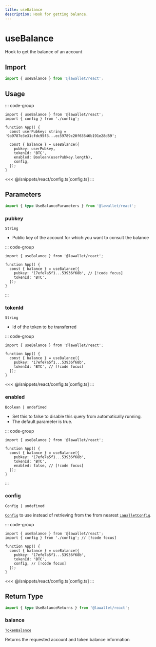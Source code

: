 ```yaml
---
title: useBalance
description: Hook for getting balance.
---
```


# useBalance

Hook to get the balance of an account

## Import

```ts
import { useBalance } from '@lawallet/react';
```

## Usage

::: code-group

```tsx [index.tsx]
import { useBalance } from '@lawallet/react';
import { config } from './config';

function App() {
  const userPubkey: string = '9a9787e3e31cfdc95f3...ec59789c20f63546b191e28d59';

  const { balance } = useBalance({
    pubkey: userPubkey,
    tokenId: 'BTC',
    enabled: Boolean(userPubkey.length),
    config,
  });
}
```

<<< @/snippets/react/config.ts[config.ts]
:::

## Parameters

```ts
import { type UseBalanceParameters } from '@lawallet/react';
```

### pubkey

`String`

- Public key of the account for which you want to consult the balance

::: code-group

```tsx [index.tsx]
import { useBalance } from '@lawallet/react';

function App() {
  const { balance } = useBalance({
    pubkey: '17efe7a5f1...53936f68b', // [!code focus]
    tokenId: 'BTC',
  });
}
```

:::

### tokenId

`String`

- Id of the token to be transferred

::: code-group

```tsx [index.tsx]
import { useBalance } from '@lawallet/react';

function App() {
  const { balance } = useBalance({
    pubkey: '17efe7a5f1...53936f68b',
    tokenId: 'BTC', // [!code focus]
  });
}
```

<<< @/snippets/react/config.ts[config.ts]
:::

### enabled

`Boolean | undefined`

- Set this to false to disable this query from automatically running.
- The default parameter is true.

::: code-group

```tsx [index.tsx]
import { useBalance } from '@lawallet/react';

function App() {
  const { balance } = useBalance({
    pubkey: '17efe7a5f1...53936f68b',
    tokenId: 'BTC',
    enabled: false, // [!code focus]
  });
}
```

:::

### config

`Config | undefined`

[`Config`](/react/api/createConfig#config) to use instead of retrieving from the from nearest [`LaWalletConfig`](/react/api/LaWalletConfig).

::: code-group

```tsx [index.tsx]
import { useBalance } from '@lawallet/react';
import { config } from './config'; // [!code focus]

function App() {
  const { balance } = useBalance({
    pubkey: '17efe7a5f1...53936f68b',
    tokenId: 'BTC',
    config, // [!code focus]
  });
}
```

<<< @/snippets/react/config.ts[config.ts]
:::

## Return Type

```ts
import { type UseBalanceReturns } from '@lawallet/react';
```

### balance

[`TokenBalance`](/react/api/glossary/types#tokenbalance)

Returns the requested account and token balance information
